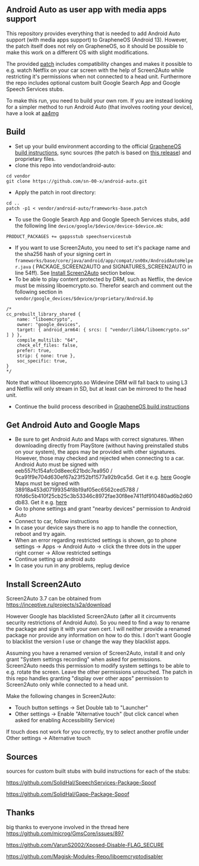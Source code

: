 ## Android Auto as user app with media apps support

This repository provides everything that is needed to add Android Auto support (with media apps support) to GrapheneOS (Android 13). However, the patch itself does not rely on GrapheneOS, so it should be possible to make this work on a different OS with slight modifications.

The provided [patch](https://raw.githubusercontent.com/sn-00-x/android-auto/main/frameworks-base.patch) includes compatibility changes and makes it possible to e.g. watch Netflix on your car screen with the help of Screen2Auto while restricting it's permissions when not connected to a head unit.
Furthermore the repo includes optional custom built Google Search App and Google Speech Services stubs.

To make this run, you need to build your own rom. If you are instead looking for a simpler method to run Android Auto (that involves rooting your device), have a look at [aa4mg](https://github.com/sn-00-x/aa4mg)

## Build

- Set up your build environment according to the official [GrapheneOS build instructions](https://grapheneos.org/build), sync sources (the patch is based on [this release](https://grapheneos.org/releases#2023080800)) and proprietary files.
- clone this repo into vendor/android-auto:
```
cd vendor
git clone https://github.com/sn-00-x/android-auto.git
```
- Apply the patch in root directory:
```
cd ..
patch -p1 < vendor/android-auto/frameworks-base.patch
```
- To use the Google Search App and Google Speech Services stubs, add the following line `device/google/$device/device-$device.mk`:
```
PRODUCT_PACKAGES += gappsstub speechservicestub
```
- If you want to use Screen2Auto, you need to set it's package name and the sha256 hash of your signing cert in `frameworks/base/core/java/android/app/compat/sn00x/AndroidAutoHelper.java` ( PACKAGE_SCREEN2AUTO and SIGNATURES_SCREEN2AUTO in line 54ff). See [Install Screen2Auto](#install-screen2auto) section below.
- To be able to play content protected by DRM, such as Netflix, the device must be missing liboemcrypto.so. Therefor search and comment out the following section in `vendor/google_devices/$device/proprietary/Android.bp`
```
/*
cc_prebuilt_library_shared {
    name: "liboemcrypto",
    owner: "google_devices",
    target: { android_arm64: { srcs: [ "vendor/lib64/liboemcrypto.so" ] } },
    compile_multilib: "64",
    check_elf_files: false,
    prefer: true,
    strip: { none: true },
    soc_specific: true,
}
*/
```
  Note that without liboemcrypto.so Widevine DRM will fall back to using L3 and Netflix will only stream in SD, but at least can be mirrored to the head unit.
- Continue the build process described in [GrapheneOS build instructions](https://grapheneos.org/build)

## Get Android Auto and Google Maps

- Be sure to get Android Auto and Maps with correct signatures. When downloading directly from PlayStore (without having preinstalled stubs on your system), the apps may be provided with other signatures. However, those may checked and rejected when connecting to a car.
  Android Auto must be signed with eeb557fc154afc0d8eec621bdc7ea950 / 9ca91f9e704d630ef67a23f52bf1577a92b9ca5d. Get it e.g. [here](https://www.apkmirror.com/apk/google-inc/android-auto/android-auto-10-2-6332-release/android-auto-10-2-633224-release-android-apk-download/)
  Google Maps must be signed with 38918a453d07199354f8b19af05ec6562ced5788 / f0fd6c5b410f25cb25c3b53346c8972fae30f8ee7411df910480ad6b2d60db83. Get it e.g. [here](https://www.apkmirror.com/apk/google-inc/maps/maps-11-93-0307-release/google-maps-11-93-0307-android-apk-download/)
- Go to phone settings and grant "nearby devices" permission to Android Auto
- Connect to car, follow instructions
- In case your device says there is no app to handle the connection, reboot and try again.
- When an error regarding restricted settings is shown, go to phone settings -> Apps -> Android Auto -> click the three dots in the upper right corner -> Allow restricted settings
- Continue setting up android auto
- In case you run in any problems, replug device

## Install Screen2Auto

Screen2Auto 3.7 can be obtained from https://inceptive.ru/projects/s2a/download

However Google has blacklisted Screen2Auto (after all it circumvents security restrictions of Android Auto).
So you need to find a way to rename the package and sign it with your own cert. I will neither provide a renamed package nor provide any information on how to do this. I don't want Google to blacklist the version I use or change the way they blacklist apps.

Assuming you have a renamed version of Screen2Auto, install it and only grant "System settings recording" when asked for permissions. Screen2Auto needs this permission to modify system settings to be able to e.g. rotate the screen. Leave the other permissions untouched. The patch in this repo handles granting "display over other apps" permission to Screen2Auto only while connected to a head unit.

Make the following changes in Screen2Auto:
- Touch button settings -> Set Double tab to "Launcher"
- Other settings -> Enable "Alternative touch" (but click cancel when asked for enabling Accessibility Service)

If touch does not work for you correctly, try to select another profile under Other settings -> Alternative touch

## Sources

sources for custom built stubs with build instructions for each of the stubs:

https://github.com/SolidHal/SpeechServices-Package-Spoof

https://github.com/SolidHal/Gapp-Package-Spoof

## Thanks
big thanks to everyone involved in the thread here https://github.com/microg/GmsCore/issues/897

https://github.com/VarunS2002/Xposed-Disable-FLAG_SECURE

https://github.com/Magisk-Modules-Repo/liboemcryptodisabler


